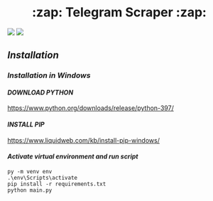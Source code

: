 <h1 align="center"> :zap: Telegram Scraper :zap:</h1>

![](https://img.shields.io/badge/Python-3.9.7-brightgreen) ![](https://img.shields.io/badge/Telethon-1.24.0-brightgreen)

## *Installation*
### ***Installation in Windows***

#### *DOWNLOAD PYTHON*
https://www.python.org/downloads/release/python-397/

#### *INSTALL PIP*
https://www.liquidweb.com/kb/install-pip-windows/

#### *Activate virtual environment and run script*
```commandline
py -m venv env
.\env\Scripts\activate
pip install -r requirements.txt
python main.py
```




